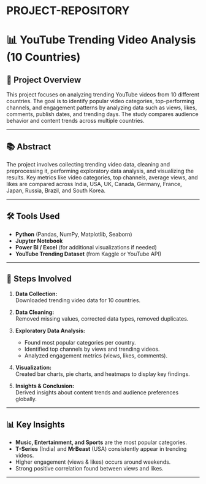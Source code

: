# PROJECT-REPOSITORY
# 📊 YouTube Trending Video Analysis (10 Countries)

## 📌 Project Overview

This project focuses on analyzing trending YouTube videos from 10 different countries. The goal is to identify popular video categories, top-performing channels, and engagement patterns by analyzing data such as views, likes, comments, publish dates, and trending days. The study compares audience behavior and content trends across multiple countries.

---

## 📚 Abstract

The project involves collecting trending video data, cleaning and preprocessing it, performing exploratory data analysis, and visualizing the results. Key metrics like video categories, top channels, average views, and likes are compared across India, USA, UK, Canada, Germany, France, Japan, Russia, Brazil, and South Korea.

---

## 🛠️ Tools Used

- **Python** (Pandas, NumPy, Matplotlib, Seaborn)
- **Jupyter Notebook**
- **Power BI / Excel** (for additional visualizations if needed)
- **YouTube Trending Dataset** (from Kaggle or YouTube API)

---

## 📑 Steps Involved

1. **Data Collection:**  
   Downloaded trending video data for 10 countries.

2. **Data Cleaning:**  
   Removed missing values, corrected data types, removed duplicates.

3. **Exploratory Data Analysis:**  
   - Found most popular categories per country.
   - Identified top channels by views and trending videos.
   - Analyzed engagement metrics (views, likes, comments).

4. **Visualization:**  
   Created bar charts, pie charts, and heatmaps to display key findings.

5. **Insights & Conclusion:**  
   Derived insights about content trends and audience preferences globally.

---

## 📊 Key Insights

- **Music, Entertainment, and Sports** are the most popular categories.
- **T-Series** (India) and **MrBeast** (USA) consistently appear in trending videos.
- Higher engagement (views & likes) occurs around weekends.
- Strong positive correlation found between views and likes.

---



